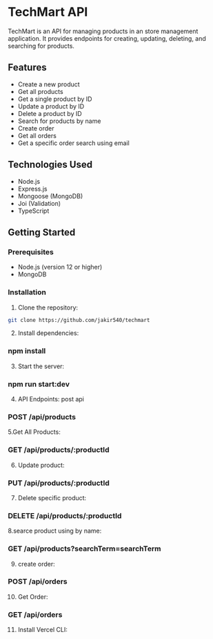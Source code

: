 # TechMart API

TechMart is an API for managing products in an store management application. It provides endpoints for creating, updating, deleting, and searching for products.

## Features

- Create a new product
- Get all products
- Get a single product by ID
- Update a product by ID
- Delete a product by ID
- Search for products by name
- Create order
- Get all orders
- Get a specific order search using email

## Technologies Used

- Node.js
- Express.js
- Mongoose (MongoDB)
- Joi (Validation)
- TypeScript

## Getting Started

### Prerequisites

- Node.js (version 12 or higher)
- MongoDB

### Installation

1. Clone the repository:

```bash
git clone https://github.com/jakir540/techmart

```

2. Install dependencies:

### npm install

3. Start the server:

### npm run start:dev

4. API Endpoints: post api

### POST /api/products

5.Get All Products:

### GET /api/products/:productId

6. Update product:

### PUT /api/products/:productId

7. Delete specific product:

### DELETE /api/products/:productId

8.searce product using by name:

### GET /api/products?searchTerm=searchTerm

9. create order:

### POST /api/orders

10. Get Order:

### GET /api/orders

11. Install Vercel CLI:
